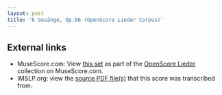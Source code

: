 ```yaml
---
layout: post
title: '6 Gesänge, Op.86 (OpenScore Lieder Corpus)'
---
```


## External links

- MuseScore.com: View [this set] as part of the [OpenScore Lieder] collection on MuseScore.com.
- IMSLP.org: view the [source PDF file(s)][IMSLP] that this score was transcribed from.

[IMSLP]: https://imslp.org/wiki/Special:ReverseLookup/09356
[this set]: https://musescore.com/openscore-lieder-corpus/sets/5110240
[OpenScore Lieder]: https://musescore.com/openscore-lieder-corpus
